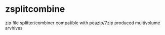 # zsplitcombine
zip file splitter/combiner compatible with peazip/7zip produced multivolume arvhives
